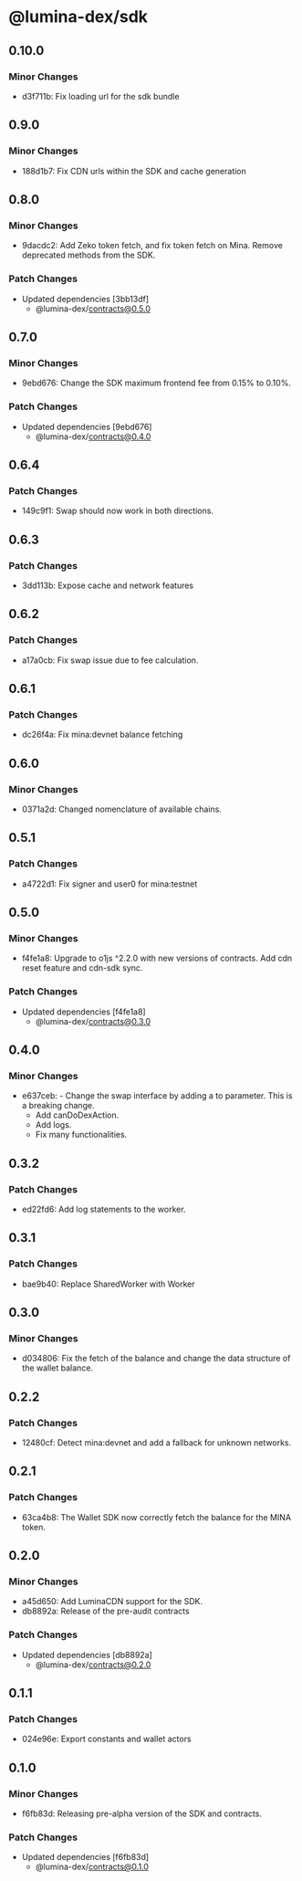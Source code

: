 # @lumina-dex/sdk

## 0.10.0

### Minor Changes

- d3f711b: Fix loading url for the sdk bundle

## 0.9.0

### Minor Changes

- 188d1b7: Fix CDN urls within the SDK and cache generation

## 0.8.0

### Minor Changes

- 9dacdc2: Add Zeko token fetch, and fix token fetch on Mina. Remove deprecated methods from the SDK.

### Patch Changes

- Updated dependencies [3bb13df]
  - @lumina-dex/contracts@0.5.0

## 0.7.0

### Minor Changes

- 9ebd676: Change the SDK maximum frontend fee from 0.15% to 0.10%.

### Patch Changes

- Updated dependencies [9ebd676]
  - @lumina-dex/contracts@0.4.0

## 0.6.4

### Patch Changes

- 149c9f1: Swap should now work in both directions.

## 0.6.3

### Patch Changes

- 3dd113b: Expose cache and network features

## 0.6.2

### Patch Changes

- a17a0cb: Fix swap issue due to fee calculation.

## 0.6.1

### Patch Changes

- dc26f4a: Fix mina:devnet balance fetching

## 0.6.0

### Minor Changes

- 0371a2d: Changed nomenclature of available chains.

## 0.5.1

### Patch Changes

- a4722d1: Fix signer and user0 for mina:testnet

## 0.5.0

### Minor Changes

- f4fe1a8: Upgrade to o1js ^2.2.0 with new versions of contracts. Add cdn reset feature and cdn-sdk sync.

### Patch Changes

- Updated dependencies [f4fe1a8]
  - @lumina-dex/contracts@0.3.0

## 0.4.0

### Minor Changes

- e637ceb: - Change the swap interface by adding a to parameter. This is a breaking change.
  - Add canDoDexAction.
  - Add logs.
  - Fix many functionalities.

## 0.3.2

### Patch Changes

- ed22fd6: Add log statements to the worker.

## 0.3.1

### Patch Changes

- bae9b40: Replace SharedWorker with Worker

## 0.3.0

### Minor Changes

- d034806: Fix the fetch of the balance and change the data structure of the wallet balance.

## 0.2.2

### Patch Changes

- 12480cf: Detect mina:devnet and add a fallback for unknown networks.

## 0.2.1

### Patch Changes

- 63ca4b8: The Wallet SDK now correctly fetch the balance for the MINA token.

## 0.2.0

### Minor Changes

- a45d650: Add LuminaCDN support for the SDK.
- db8892a: Release of the pre-audit contracts

### Patch Changes

- Updated dependencies [db8892a]
  - @lumina-dex/contracts@0.2.0

## 0.1.1

### Patch Changes

- 024e96e: Export constants and wallet actors

## 0.1.0

### Minor Changes

- f6fb83d: Releasing pre-alpha version of the SDK and contracts.

### Patch Changes

- Updated dependencies [f6fb83d]
  - @lumina-dex/contracts@0.1.0
